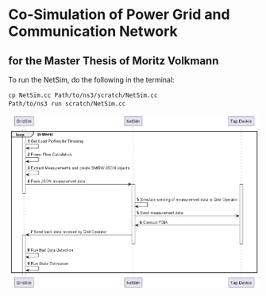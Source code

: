# Co-Simulation of Power Grid and Communication Network
## for the Master Thesis of Moritz Volkmann

To run the NetSim, do the following in the terminal:
```bash
cp NetSim.cc Path/to/ns3/scratch/NetSim.cc
Path/to/ns3 run scratch/NetSim.cc
```

![Sequence Diagram](./figures/CoSim.png)
